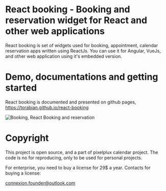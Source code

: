 # React booking - Booking and reservation widget for React and other web applications

React booking is set of widgets used for booking, appointment, calendar reservation apps written using ReactJs.
You can use it for Angular, VueJs, and other web application using it's embedded version.


# Demo, documentations and getting started

React booking is documented and presented on github pages, https://torabian.github.io/react-booking

![Booking, React Booking and reservation](https://raw.githubusercontent.com/pixelplux/react-booking/master/screenshot.png "Booking, React Booking and reservation")

# Copyright
This project is open source, and a part of pixelplux calendar project. The code is no for reproducing, only to be used for personal projects.

For enterprise, you need to buy a license for 29$ a year. Contacts for buying a license:

connexion.founder@outlook.com
